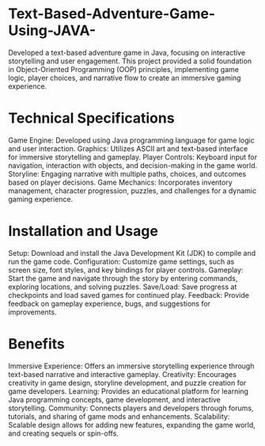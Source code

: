 # Text-Based-Adventure-Game-Using-JAVA-
 Developed a text-based adventure game in Java, focusing on interactive storytelling and user engagement. This project provided a solid foundation in Object-Oriented Programming (OOP) principles, implementing game logic, player choices, and narrative flow to create an immersive gaming experience.

# Technical Specifications
Game Engine: Developed using Java programming language for game logic and user interaction.
Graphics: Utilizes ASCII art and text-based interface for immersive storytelling and gameplay.
Player Controls: Keyboard input for navigation, interaction with objects, and decision-making in the game world.
Storyline: Engaging narrative with multiple paths, choices, and outcomes based on player decisions.
Game Mechanics: Incorporates inventory management, character progression, puzzles, and challenges for a dynamic gaming experience.

# Installation and Usage
Setup: Download and install the Java Development Kit (JDK) to compile and run the game code.
Configuration: Customize game settings, such as screen size, font styles, and key bindings for player controls.
Gameplay: Start the game and navigate through the story by entering commands, exploring locations, and solving puzzles.
Save/Load: Save progress at checkpoints and load saved games for continued play.
Feedback: Provide feedback on gameplay experience, bugs, and suggestions for improvements.

# Benefits
Immersive Experience: Offers an immersive storytelling experience through text-based narrative and interactive gameplay.
Creativity: Encourages creativity in game design, storyline development, and puzzle creation for game developers.
Learning: Provides an educational platform for learning Java programming concepts, game development, and interactive storytelling.
Community: Connects players and developers through forums, tutorials, and sharing of game mods and enhancements.
Scalability: Scalable design allows for adding new features, expanding the game world, and creating sequels or spin-offs.

